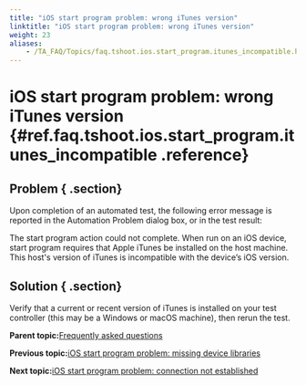 ```yaml
--- 
title: "iOS start program problem: wrong iTunes version"
linktitle: "iOS start program problem: wrong iTunes version"
weight: 23
aliases: 
    - /TA_FAQ/Topics/faq.tshoot.ios.start_program.itunes_incompatible.html
---
```

# iOS start program problem: wrong iTunes version {#ref.faq.tshoot.ios.start_program.itunes_incompatible .reference}

## Problem { .section}

Upon completion of an automated test, the following error message is reported in the Automation Problem dialog box, or in the test result:

The start program action could not complete. When run on an iOS device, start program requires that Apple iTunes be installed on the host machine. This host's version of iTunes is incompatible with the device’s iOS version.

## Solution { .section}

Verify that a current or recent version of iTunes is installed on your test controller \(this may be a Windows or macOS machine\), then rerun the test.

**Parent topic:**[Frequently asked questions](../../TA_Help/Topics/Support_FAQ.html)

**Previous topic:**[iOS start program problem: missing device libraries](../../TA_FAQ/Topics/faq.tshoot.ios.start_program.missing_libraries.html)

**Next topic:**[iOS start program problem: connection not established](../../TA_FAQ/Topics/faq.tshoot.ios.start_program.connection_not_established.html)

